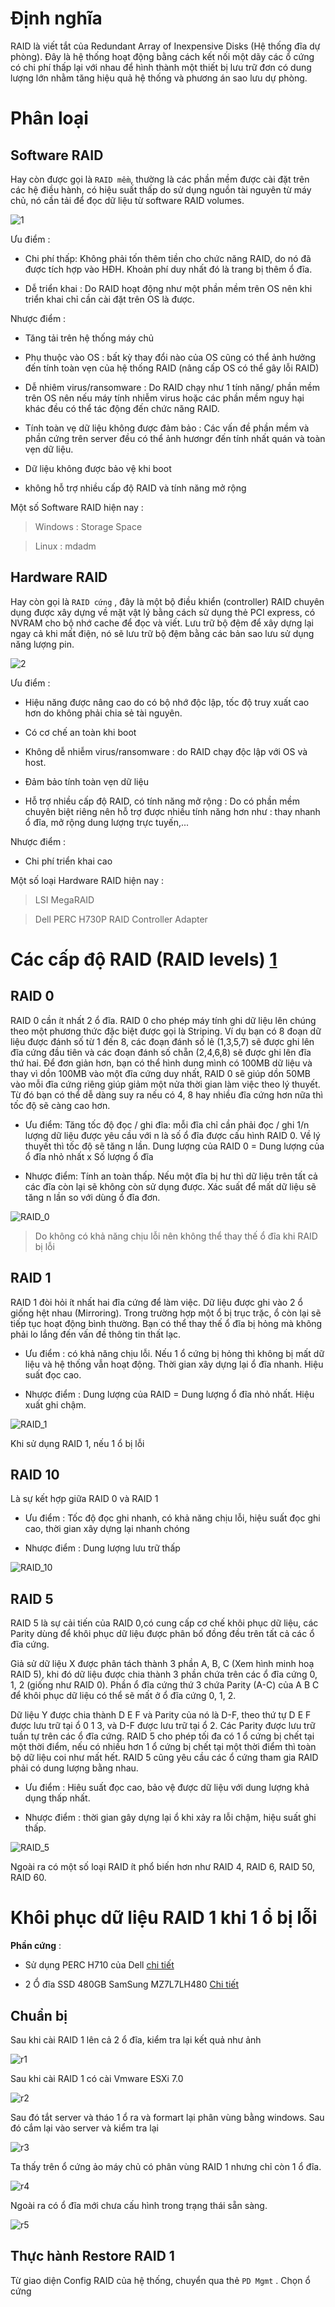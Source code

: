 # Định nghĩa

RAID là viết tắt của Redundant Array of Inexpensive Disks (Hệ thống đĩa dự phòng). Đây là hệ thống hoạt động bằng cách kết nối một dãy các ổ cứng có chi phí thấp lại với nhau để hình thành một thiết bị lưu trữ đơn có dung lượng lớn nhằm tăng hiệu quả hệ thống và phương án sao lưu dự phòng.

# Phân loại

## Software RAID 

Hay còn được gọi là `RAID mềm`, thường là các phần mềm được cài đặt trên các hệ điều hành, có hiệu suất thấp do sử dụng nguồn tài nguyên từ máy chủ, nó cần tải để đọc dữ liệu từ software RAID volumes.

![1](https://github.com/laitiennhanhoa/Thu-viec-tai-Nhan-Hoa/blob/main/images/RAID/1.png)

Ưu điểm : 

* Chi phí thấp: Không phải tốn thêm tiền cho chức năng RAID, do nó đã được tích hợp vào HĐH. Khoản phí duy nhất đó là trang bị thêm ổ đĩa.

* Dễ triển khai : Do RAID hoạt động như một phần mềm trên OS nên khi triển khai chỉ cần cài đặt trên OS là được.

Nhược điểm :

* Tăng tải trên hệ thống máy chủ

* Phụ thuộc vào OS : bất kỳ thay đổi nào của OS cũng có thể ảnh hưởng đến tính toàn vẹn của hệ thống RAID (nâng cấp OS có thể gây lỗi RAID)

* Dễ nhiêm virus/ransomware : Do RAID chạy như 1 tính năng/ phần mềm trên OS nên nếu máy tính nhiễm virus hoặc các phần mềm nguy hại khác đều có thể tác động đến chức năng RAID.

* Tính toàn vẹ dữ liệu không được đảm bảo : Các vấn đề phần mềm và phần cứng trên server đều có thể ảnh hươngr đến tính nhất quán và toàn vẹn dữ liệu.

* Dữ liệu không được bảo vệ khi boot

* không hỗ trợ nhiều cấp độ RAID và tính năng mở rộng

Một số Software RAID hiện nay :

> Windows : Storage Space

> Linux : mdadm

## Hardware RAID

Hay còn gọi là `RAID cứng` , đây là một bộ điều khiển (controller) RAID chuyên dụng được xây dựng về mặt vật lý bằng cách sử dụng thẻ PCI express, có NVRAM cho bộ nhớ cache để đọc và viết. Lưu trữ bộ đệm để xây dựng lại ngay cả khi mất điện, nó sẽ lưu trữ bộ đệm bằng các bản sao lưu sử dụng năng lượng pin.

![2](https://github.com/laitiennhanhoa/Thu-viec-tai-Nhan-Hoa/blob/main/images/RAID/2.png)

Ưu điểm : 

* Hiệu năng được nâng cao do có bộ nhớ độc lập, tốc độ truy xuất cao hơn do không phải chia sẻ tài nguyên.

* Có cơ chế an toàn khi boot

* Không dễ nhiễm virus/ransomware : do RAID chạy độc lập với OS và host.

* Đảm bảo tính toàn vẹn dữ liệu 

* Hỗ trợ nhiều cấp độ RAID, có tính năng mở rộng : Do có phần mềm chuyên biệt riêng nên hỗ trợ được nhiều tính năng hơn như : thay nhanh ổ đĩa, mở rộng dung lượng trực tuyến,...

Nhược điểm : 

* Chi phí triển khai cao

Một số loại Hardware RAID hiện nay :

> LSI MegaRAID

> Dell PERC H730P RAID Controller Adapter

# Các cấp độ RAID (RAID levels) [1](https://dzone.com/articles/what-is-raid-in-linux#:~:text=Working%20of%20RAID%20in%20Linux,of%20the%20disks%20may%20vary.)

## RAID 0 

RAID 0 cần ít nhất 2 ổ đĩa. RAID 0 cho phép máy tính ghi dữ liệu lên chúng theo một phương thức đặc biệt được gọi là Striping. Ví dụ bạn có 8 đoạn dữ liệu được đánh số từ 1 đến 8, các đoạn đánh số lẻ (1,3,5,7) sẽ được ghi lên đĩa cứng đầu tiên và các đoạn đánh số chẵn (2,4,6,8) sẽ được ghi lên đĩa thứ hai. Để đơn giản hơn, bạn có thể hình dung mình có 100MB dữ liệu và thay vì dồn 100MB vào một đĩa cứng duy nhất, RAID 0 sẽ giúp dồn 50MB vào mỗi đĩa cứng riêng giúp giảm một nửa thời gian làm việc theo lý thuyết. Từ đó bạn có thể dễ dàng suy ra nếu có 4, 8 hay nhiều đĩa cứng hơn nữa thì tốc độ sẽ càng cao hơn.

* Ưu điểm: Tăng tốc độ đọc / ghi đĩa: mỗi đĩa chỉ cần phải đọc / ghi 1/n lượng dữ liệu được yêu cầu với n là số ổ đĩa được cấu hình RAID 0. Về lý thuyết thì tốc độ sẽ tăng n lần.
Dung lượng của RAID 0 = Dung lượng của ổ đĩa nhỏ nhất x Số lượng ổ đĩa

* Nhược điểm: Tính an toàn thấp. Nếu một đĩa bị hư thì dữ liệu trên tất cả các đĩa còn lại sẽ không còn sử dụng được. Xác suất để mất dữ liệu sẽ tăng n lần so với dùng ổ đĩa đơn.

![RAID_0](https://github.com/laitiennhanhoa/Thu-viec-tai-Nhan-Hoa/blob/main/images/RAID/RAID_0.gif)

> Do không có khả năng chịu lỗi nên không thể thay thế ổ đĩa khi RAID bị lỗi

## RAID 1

RAID 1 đòi hỏi ít nhất hai đĩa cứng để làm việc. Dữ liệu được ghi vào 2 ổ giống hệt nhau (Mirroring). Trong trường hợp một ổ bị trục trặc, ổ còn lại sẽ tiếp tục hoạt động bình thường. Bạn có thể thay thế ổ đĩa bị hỏng mà không phải lo lắng đến vấn đề thông tin thất lạc.

* Ưu điểm : có khả năng chịu lỗi. Nếu 1 ổ cứng bị hỏng thì không bị mất dữ liệu và hệ thống vẫn hoạt động. Thời gian xây dựng lại ổ đĩa nhanh. Hiệu suất đọc cao.

* Nhược điểm : Dung lượng của RAID = Dung lượng ổ đĩa nhỏ nhất. Hiệu xuất ghi chậm.

![RAID_1](https://github.com/laitiennhanhoa/Thu-viec-tai-Nhan-Hoa/blob/main/images/RAID/RAID_1.gif)

Khi sử dụng RAID 1, nếu 1 ổ bị lỗi

## RAID 10

Là sự kết hợp giữa RAID 0 và RAID 1

* Ưu điểm : Tốc độ đọc ghi nhanh, có khả năng chịu lỗi, hiệu suất đọc ghi cao, thời gian xây dựng lại nhanh chóng

* Nhược điểm : Dung lượng lưu trữ thấp

![RAID_10](https://github.com/laitiennhanhoa/Thu-viec-tai-Nhan-Hoa/blob/main/images/RAID/RAID_10.gif)

## RAID 5

RAID 5 là sự cải tiến của RAID 0,có cung cấp cơ chế khôi phục dữ liệu, các Parity dùng để khôi phục dữ liệu được phân bố đồng đều trên tất cả các ổ đĩa cứng.

Giả sử dữ liệu X được phân tách thành 3 phần A, B, C (Xem hình minh hoạ RAID 5), khi đó dữ liệu được chia thành 3 phần chứa trên các ổ đĩa cứng 0, 1, 2 (giống như RAID 0). Phần ổ đĩa cứng thứ 3 chứa Parity (A-C) của A B C để khôi phục dữ liệu có thể sẽ mất ở ổ đĩa cứng 0, 1, 2.

Dữ liệu Y được chia thành D E F và Parity của nó là D-F, theo thứ tự D E F được lưu trữ tại ổ 0 1 3, và D-F được lưu trữ tại ổ 2. Các Parity được lưu trữ tuần tự trên các ổ đĩa cứng. RAID 5 cho phép tối đa có 1 ổ cứng bị chết tại một thời điểm, nếu có nhiều hơn 1 ổ cứng bị chết tại một thời điểm thì toàn bộ dữ liệu coi như mất hết. RAID 5 cũng yêu cầu các ổ cứng tham gia RAID phải có dung lượng bằng nhau.

* Ưu điểm : Hiêu suất đọc cao, bảo vệ được dữ liệu với dung lượng khả dụng thấp nhất.

* Nhược điểm : thời gian gây dựng lại ổ khi xảy ra lỗi chậm, hiệu suất ghi thấp.

![RAID_5](https://github.com/laitiennhanhoa/Thu-viec-tai-Nhan-Hoa/blob/main/images/RAID/RAID_5.gif)

Ngoài ra có một số loại RAID ít phổ biến hơn như RAID 4, RAID 6, RAID 50, RAID 60.

# Khôi phục dữ liệu RAID 1 khi 1 ổ bị lỗi

__Phần cứng__ : 
* Sử dụng PERC H710 của Dell [chi tiết](https://www.dell.com/support/home/en-vn/product-support/product/poweredge-rc-h710/docs)

* 2 Ổ đĩa SSD 480GB SamSung MZ7L7LH480 [Chi tiết](https://semiconductor.samsung.com/ssd/datacenter-ssd/pm883/mz7lh480hahq/)

## Chuẩn bị 

Sau khi cài RAID 1 lên cả 2 ổ đĩa, kiểm tra lại kết quả như ảnh

![r1](https://github.com/laitiennhanhoa/Thu-viec-tai-Nhan-Hoa/blob/main/images/RAID/restore1.png)

Sau khi cài RAID 1 có cài Vmware ESXi 7.0

![r2](https://github.com/laitiennhanhoa/Thu-viec-tai-Nhan-Hoa/blob/main/images/RAID/restore2.png)

Sau đó tắt server và tháo 1 ổ ra và formart lại phân vùng bằng windows. Sau đó cắm lại vào server và kiểm tra lại

![r3](https://github.com/laitiennhanhoa/Thu-viec-tai-Nhan-Hoa/blob/main/images/RAID/restore3.png)

Ta thấy trên ổ cứng ảo máy chủ có phân vùng RAID 1 nhưng chỉ còn 1 ổ đĩa. 

![r4](https://github.com/laitiennhanhoa/Thu-viec-tai-Nhan-Hoa/blob/main/images/RAID/restore4.png)

Ngoài ra có ổ đĩa mới chưa cấu hình trong trạng thái sẵn sàng.

![r5](https://github.com/laitiennhanhoa/Thu-viec-tai-Nhan-Hoa/blob/main/images/RAID/restore5.png)
## Thực hành Restore RAID 1

Từ giao diện Config RAID của hệ thống, chuyển qua thẻ `PD Mgmt` . Chọn ổ cứng 


